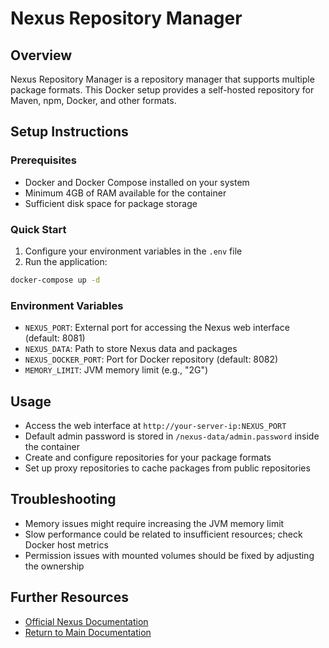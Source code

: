 # Nexus Repository Manager

## Overview
Nexus Repository Manager is a repository manager that supports multiple package formats. This Docker setup provides a self-hosted repository for Maven, npm, Docker, and other formats.

## Setup Instructions

### Prerequisites
- Docker and Docker Compose installed on your system
- Minimum 4GB of RAM available for the container
- Sufficient disk space for package storage

### Quick Start
1. Configure your environment variables in the `.env` file
2. Run the application:
```sh
docker-compose up -d
```

### Environment Variables
- `NEXUS_PORT`: External port for accessing the Nexus web interface (default: 8081)
- `NEXUS_DATA`: Path to store Nexus data and packages
- `NEXUS_DOCKER_PORT`: Port for Docker repository (default: 8082)
- `MEMORY_LIMIT`: JVM memory limit (e.g., "2G")

## Usage
- Access the web interface at `http://your-server-ip:NEXUS_PORT`
- Default admin password is stored in `/nexus-data/admin.password` inside the container
- Create and configure repositories for your package formats
- Set up proxy repositories to cache packages from public repositories

## Troubleshooting
- Memory issues might require increasing the JVM memory limit
- Slow performance could be related to insufficient resources; check Docker host metrics
- Permission issues with mounted volumes should be fixed by adjusting the ownership

## Further Resources
- [Official Nexus Documentation](https://help.sonatype.com/repomanager3)
- [Return to Main Documentation](../README.md)
